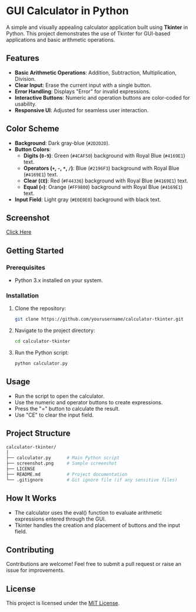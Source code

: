# GUI Calculator in Python

A simple and visually appealing calculator application built using **Tkinter** in Python. This project demonstrates the use of Tkinter for GUI-based applications and basic arithmetic operations.

## Features
- **Basic Arithmetic Operations**: Addition, Subtraction, Multiplication, Division.
- **Clear Input**: Erase the current input with a single button.
- **Error Handling**: Displays "Error" for invalid expressions.
- **Interactive Buttons**: Numeric and operation buttons are color-coded for usability.
- **Responsive UI**: Adjusted for seamless user interaction.

## Color Scheme
- **Background**: Dark gray-blue (`#2D2D2D`).
- **Button Colors**:
  - **Digits (`0-9`)**: Green (`#4CAF50`) background with Royal Blue (`#4169E1`) text.
  - **Operators (`+`, `-`, `*`, `/`)**: Blue (`#2196F3`) background with Royal Blue (`#4169E1`) text.
  - **Clear (`CE`)**: Red (`#F44336`) background with Royal Blue (`#4169E1`) text.
  - **Equal (`=`)**: Orange (`#FF9800`) background with Royal Blue (`#4169E1`) text.
- **Input Field**: Light gray (`#E0E0E0`) background with black text.

## Screenshot
[Click Here](SCREENSHOT.PNG)

## Getting Started

### Prerequisites
- Python 3.x installed on your system.

### Installation
1. Clone the repository:
   ```bash
   git clone https://github.com/yourusername/calculator-tkinter.git

2. Navigate to the project directory:
   ```bash
   cd calculator-tkinter

3. Run the Python script:
   ```bash
   python calculator.py

## Usage
- Run the script to open the calculator.
- Use the numeric and operator buttons to create expressions.
- Press the "=" button to calculate the result.
- Use "CE" to clear the input field.

## Project Structure
  ```bash
  calculator-tkinter/
│
├── calculator.py      # Main Python script
├── screenshot.png     # Sample screenshot
├── LICENSE
├── README.md          # Project documentation
└── .gitignore         # Git ignore file (if any sensitive files)
```
## How It Works
- The calculator uses the eval() function to evaluate arithmetic expressions entered through the GUI.
- Tkinter handles the creation and placement of buttons and the input field.

## Contributing
Contributions are welcome! Feel free to submit a pull request or raise an issue for improvements.

## License

This project is licensed under the [MIT License](LICENSE).
